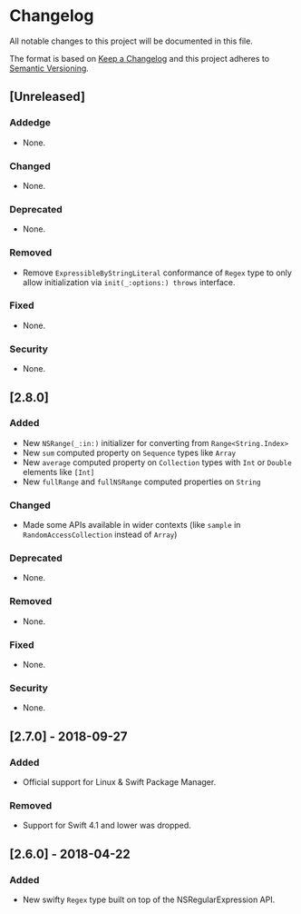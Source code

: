 # Changelog
All notable changes to this project will be documented in this file.

The format is based on [Keep a Changelog](http://keepachangelog.com/en/1.0.0/) and this project adheres to [Semantic Versioning](http://semver.org/spec/v2.0.0.html).

## [Unreleased]
### Addedge
- None.
### Changed
- None. 
### Deprecated
- None.
### Removed
- Remove `ExpressibleByStringLiteral` conformance of `Regex` type to only allow initialization via `init(_:options:) throws` interface.
### Fixed
- None.
### Security
- None.


## [2.8.0]
### Added
- New `NSRange(_:in:)` initializer for converting from `Range<String.Index>`
- New `sum` computed property on `Sequence` types like `Array`
- New `average` computed property on `Collection` types with `Int` or `Double` elements like `[Int]`
- New `fullRange` and `fullNSRange` computed properties on `String`
### Changed
- Made some APIs available in wider contexts (like `sample` in `RandomAccessCollection` instead of `Array`) 
### Deprecated
- None.
### Removed
- None.
### Fixed
- None.
### Security
- None.

## [2.7.0] - 2018-09-27
### Added
- Official support for Linux & Swift Package Manager.
### Removed
- Support for Swift 4.1 and lower was dropped.

## [2.6.0] - 2018-04-22
### Added
- New swifty `Regex` type built on top of the NSRegularExpression API.
